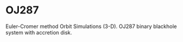 # OJ287
 Euler-Cromer method Orbit Simulations (3-D). OJ287 binary blackhole system with accretion disk.
